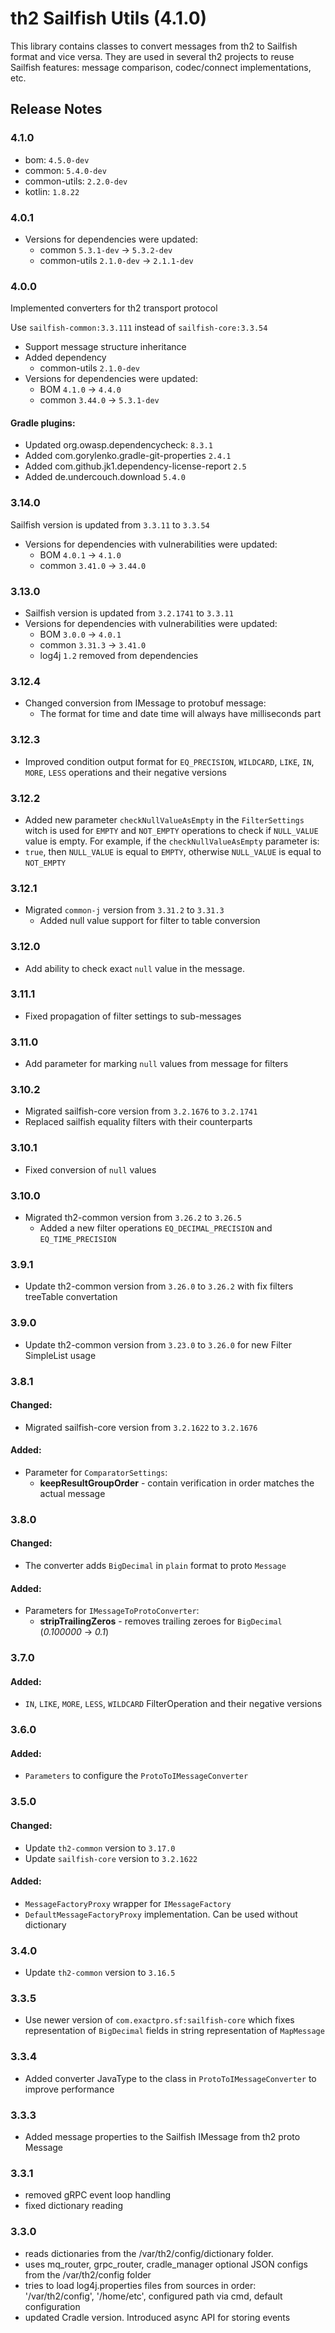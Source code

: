 # th2 Sailfish Utils (4.1.0)

This library contains classes to convert messages from th2 to Sailfish format and vice versa. They are used in several
th2 projects to reuse Sailfish features: message comparison, codec/connect implementations, etc.

## Release Notes

### 4.1.0

* bom: `4.5.0-dev`
* common: `5.4.0-dev`
* common-utils: `2.2.0-dev`
* kotlin: `1.8.22`

### 4.0.1

+ Versions for dependencies were updated:
  + common `5.3.1-dev` -> `5.3.2-dev`
  + common-utils `2.1.0-dev` -> `2.1.1-dev`

### 4.0.0

Implemented converters for th2 transport protocol

Use `sailfish-common:3.3.111` instead of `sailfish-core:3.3.54`

+ Support message structure inheritance
+ Added dependency
    + common-utils `2.1.0-dev`
+ Versions for dependencies were updated:
    + BOM `4.1.0` -> `4.4.0`
    + common `3.44.0` -> `5.3.1-dev`

#### Gradle plugins:
+ Updated org.owasp.dependencycheck: `8.3.1`
+ Added com.gorylenko.gradle-git-properties `2.4.1`
+ Added com.github.jk1.dependency-license-report `2.5`
+ Added de.undercouch.download `5.4.0`

### 3.14.0

Sailfish version is updated from `3.3.11` to `3.3.54`

+ Versions for dependencies with vulnerabilities were updated:
    + BOM `4.0.1` -> `4.1.0`
    + common `3.41.0` -> `3.44.0`

### 3.13.0

+ Sailfish version is updated from `3.2.1741` to `3.3.11`
+ Versions for dependencies with vulnerabilities were updated:
    + BOM `3.0.0` -> `4.0.1`
    + common `3.31.3` -> `3.41.0`
    + log4j `1.2` removed from dependencies

### 3.12.4

+ Changed conversion from IMessage to protobuf message:
    + The format for time and date time will always have milliseconds part

### 3.12.3

+ Improved condition output format for `EQ_PRECISION`, `WILDCARD`, `LIKE`, `IN`, `MORE`, `LESS` operations and their
  negative versions

### 3.12.2

+ Added new parameter `checkNullValueAsEmpty` in the `FilterSettings` witch is used for `EMPTY` and `NOT_EMPTY`
  operations to check if `NULL_VALUE` value is empty. For example, if the `checkNullValueAsEmpty` parameter is:
+ `true`, then `NULL_VALUE` is equal to `EMPTY`, otherwise `NULL_VALUE` is equal to `NOT_EMPTY`

### 3.12.1

+ Migrated `common-j` version from `3.31.2` to `3.31.3`
    + Added null value support for filter to table conversion

### 3.12.0

+ Add ability to check exact `null` value in the message.

### 3.11.1

+ Fixed propagation of filter settings to sub-messages

### 3.11.0

+ Add parameter for marking `null` values from message for filters

### 3.10.2

+ Migrated sailfish-core version from `3.2.1676` to `3.2.1741`
+ Replaced sailfish equality filters with their counterparts

### 3.10.1

+ Fixed conversion of `null` values

### 3.10.0

+ Migrated th2-common version from `3.26.2` to `3.26.5`
    + Added a new filter operations `EQ_DECIMAL_PRECISION` and `EQ_TIME_PRECISION`

### 3.9.1

+ Update th2-common version from `3.26.0` to `3.26.2` with fix filters treeTable convertation

### 3.9.0

+ Update th2-common version from `3.23.0` to `3.26.0` for new Filter SimpleList usage

### 3.8.1

#### Changed:

+ Migrated sailfish-core version from `3.2.1622` to `3.2.1676`

#### Added:

+ Parameter for `ComparatorSettings`:
    + **keepResultGroupOrder** - contain verification in order matches the actual message

### 3.8.0

#### Changed:

+ The converter adds `BigDecimal` in `plain` format to proto `Message`

#### Added:

+ Parameters for `IMessageToProtoConverter`:
    + **stripTrailingZeros** - removes trailing zeroes for `BigDecimal` (_0.100000_ -> _0.1_)

### 3.7.0

#### Added:

+ `IN`, `LIKE`, `MORE`, `LESS`, `WILDCARD` FilterOperation and their negative versions

### 3.6.0

#### Added:

+ `Parameters` to configure the `ProtoToIMessageConverter`

### 3.5.0

#### Changed:

+ Update `th2-common` version to `3.17.0`
+ Update `sailfish-core` version to `3.2.1622`

#### Added:

+ `MessageFactoryProxy` wrapper for `IMessageFactory`
+ `DefaultMessageFactoryProxy` implementation. Can be used without dictionary

### 3.4.0

+ Update `th2-common` version to `3.16.5`

### 3.3.5

+ Use newer version of `com.exactpro.sf:sailfish-core` which fixes representation of `BigDecimal` fields in string
  representation of `MapMessage`

### 3.3.4

+ Added converter JavaType to the class in `ProtoToIMessageConverter` to improve performance

### 3.3.3

+ Added message properties to the Sailfish IMessage from th2 proto Message

### 3.3.1

+ removed gRPC event loop handling
+ fixed dictionary reading

### 3.3.0

+ reads dictionaries from the /var/th2/config/dictionary folder.
+ uses mq_router, grpc_router, cradle_manager optional JSON configs from the /var/th2/config folder
+ tries to load log4j.properties files from sources in order: '/var/th2/config', '/home/etc', configured path via cmd,
  default configuration
+ updated Cradle version. Introduced async API for storing events
